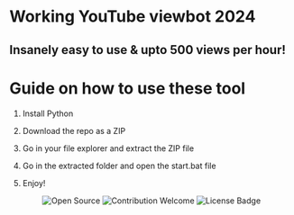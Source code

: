 # Working YouTube viewbot 2024

## Insanely easy to use & upto 500 views per hour!  
  
# Guide on how to use these tool 

1. Install Python  
 
2. Download the repo as a ZIP  

3. Go in your file explorer and extract the ZIP file

4. Go in the extracted folder and open the start.bat file  

5. Enjoy! 
 
<p align="center"> 
  <img src="https://badges.frapsoft.com/os/v1/open-source.svg?v=103" alt="Open Source">
  <img src="https://img.shields.io/badge/contributions-welcome-brightgreen.svg?style=flat" alt="Contribution Welcome"> 
  <img src="https://img.shields.io/badge/License-GPLv3-blue.svg" alt="License Badge">
</p> 